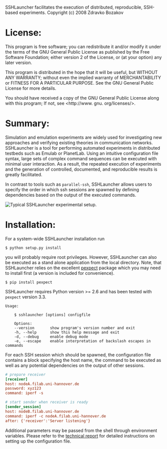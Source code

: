 SSHLauncher facilitates the execution of distributed, reproducible,
SSH-based experiments.
Copyright (c) 2008 Zdravko Bozakov

# License:

This program is free software; you can redistribute it and/or modify it under the terms of the GNU General Public License as published by the Free Software Foundation; either version 2 of the License, or (at your option) any later version.

This program is distributed in the hope that it will be useful, but WITHOUT ANY WARRANTY; without even the implied warranty of MERCHANTABILITY or FITNESS FOR A PARTICULAR PURPOSE. See the GNU General Public License for more details.

You should have received a copy of the GNU General Public License along with this program; If not, see <http://www. gnu. org/licenses/>.

# Summary:

Simulation and emulation experiments are widely used for investigating new approaches and verifying existing theories in communication networks. SSHLauncher is a tool for performing automated experiments in distributed testbeds such as Emulab or PlanetLab. Using an intuitive configuration file syntax, large sets of complex command sequences can be executed with minimal user interaction. As a result, the repeated execution of experiments and the generation of controlled, documented, and reproducible results is greatly facilitated.

In contrast to tools such as `parallel-ssh`, SSHLauncher allows users to specify the order in which ssh sessions are spawned by defining dependencies based on the output of the executed commands.

![Typical SSHLauncher experimental setup.](http://cdn.rawgit.com/bozakov/sshlauncher/testing/doc/img/setup_light.svg)

# Installation:

For a system-wide SSHLauncher installation run

    $ python setup.py install

you will probably require root privileges. However, SSHLauncher can also be executed as a stand alone application from the local directory. Note, that SSHLauncher relies on the excellent [pexpect](https://github.com/pexpect/pexpect) package which you may need to install first (a version is included for convenience).

    $ pip install pexpect

SSHLauncher requires Python version >= 2.6 and has been tested with `pexpect` version 3.3.

```
Usage:

    $ sshlauncher [options] configfile

    Options:
    --version       show program's version number and exit
    -h, --help      show this help message and exit
    -d, --debug     enable debug mode
    -e, --escape    enable interpretation of backslash escapes in commands
```

For each SSH session which should be spawned, the configuration file contains a block specifying the host name, the command to be executed as well as any potential dependencies on the output of other sessions.

```INI
# prepare receiver
[receiver]
host: nodeA.filab.uni-hannover.de
password: xyz123
command: iperf -s

# start sender when receiver is ready
[sender_session]
host: nodeB.filab.uni-hannover.de
command: iperf -c nodeA.filab.uni-hannover.de
after: {'receiver':'Server listening'}
```
Additional parameters may be passed from the shell through environment variables. Please refer to the [technical report](sshlauncher_tr.pdf) for detailed instructions on setting up the configuration file.
